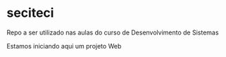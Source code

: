 # seciteci
Repo a ser utilizado nas aulas do curso de Desenvolvimento de Sistemas

Estamos iniciando aqui um projeto Web
